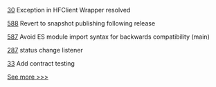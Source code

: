 
[30](https://github.com/hyperledger-labs/hlf-connector/pull/30) Exception in HFClient Wrapper resolved

[588](https://github.com/hyperledger/fabric-sdk-node/pull/588) Revert to snapshot publishing following release

[587](https://github.com/hyperledger/fabric-sdk-node/pull/587) Avoid ES module import syntax for backwards compatibility (main)

[287](https://github.com/hyperledger-labs/fabric-smart-client/pull/287) status change listener

[33](https://github.com/hyperledger-labs/yui-corda-ibc/pull/33) Add contract testing


[See more >>>](https://start-here.hyperledger.org/pull-requests)
